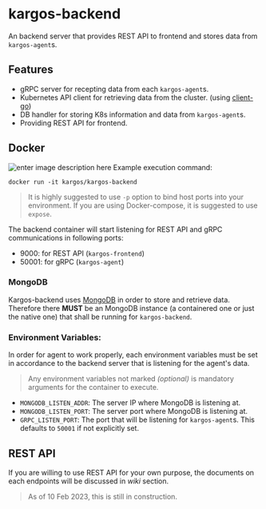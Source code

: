 # kargos-backend

An backend server that provides REST API to frontend and stores data from `kargos-agent`s.

## Features
- gRPC server for recepting data from each `kargos-agent`s.
- Kubernetes API client for retrieving data from the cluster. (using [client-go](https://github.com/kubernetes/client-go))
- DB handler for storing K8s information and data from `kargos-agent`s.
- Providing REST API for frontend.

## Docker
![enter image description here](https://img.shields.io/docker/pulls/kargos/kargos-backend)
Example execution command:
```
docker run -it kargos/kargos-backend
```
> It is highly suggested to use `-p` option to bind host ports into your environment. If you are using Docker-compose, it is suggested to use `expose`.
> 
The backend container will start listening for REST API and gRPC communications in following ports:
- 9000: for REST API (`kargos-frontend`)
- 50001: for gRPC (`kargos-agent`)

### MongoDB
Kargos-backend uses [MongoDB](https://hub.docker.com/_/mongo) in order to store and retrieve data. Therefore there **MUST** be an MongoDB instance (a containered one or just the native one) that shall be running for `kargos-backend`.

### Environment Variables:
In order for agent to work properly, each environment variables must be set in accordance to the backend server that is listening for the agent's data.
> Any environment variables not marked *(optional)* is mandatory arguments for the container to execute.

- `MONGODB_LISTEN_ADDR`: The server IP where MongoDB is listening at.
- `MONGODB_LISTEN_PORT`: The server port where MongoDB is listening at.
- `GRPC_LISTEN_PORT`: The port that will be listening for `kargos-agent`s. This defaults to `50001` if not explicitly set.

## REST API
If you are willing to use REST API for your own purpose, the documents on each endpoints will be discussed in *wiki* section.

> As of 10 Feb 2023, this is still in construction.
